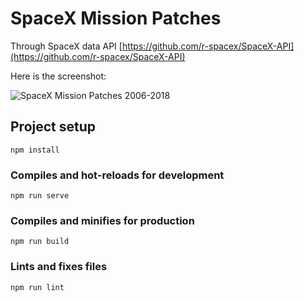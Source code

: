 # SpaceX Mission Patches 
Through SpaceX data API [https://github.com/r-spacex/SpaceX-API](https://github.com/r-spacex/SpaceX-API)

Here is the screenshot:

![SpaceX Mission Patches 2006-2018](https://github.com/witmin/vue-cli-axios-with-spacex-api/blob/master/public/space-x-mission-patches.png "Screenshot of the mission patches")

## Project setup
```
npm install
```

### Compiles and hot-reloads for development
```
npm run serve
```

### Compiles and minifies for production
```
npm run build
```

### Lints and fixes files
```
npm run lint
```
